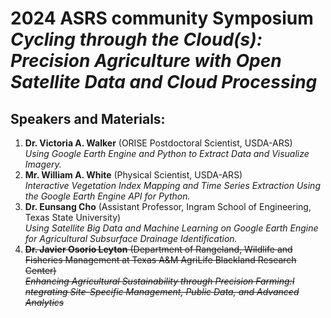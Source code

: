 # 2024 ASRS community Symposium *Cycling through the Cloud(s): Precision Agriculture with Open Satellite Data and Cloud Processing*

## Speakers and Materials: 


1. **Dr. Victoria A. Walker** (ORISE Postdoctoral Scientist, USDA-ARS) <br> *Using Google Earth Engine and Python to Extract Data and Visualize Imagery.* <br> 
2. **Mr. William A. White** (Physical Scientist, USDA-ARS) <br> *Interactive Vegetation Index Mapping and Time Series Extraction Using the Google Earth Engine API for Python.* <br>
3. **Dr. Eunsang Cho** (Assistant Professor, Ingram School of Engineering, Texas State University) <br> *Using Satellite Big Data and Machine Learning on Google Earth Engine for Agricultural Subsurface Drainage Identification.* <br>
4. ~~**Dr. Javier Osorio Leyton** (Department of Rangeland, Wildlife and Fisheries Management at Texas A&M AgriLife Blackland Research Center) <br> *Enhancing Agricultural Sustainability through Precision Farming:I ntegrating Site-Specific Management, Public Data, and Advanced Analytics* <br>~~


